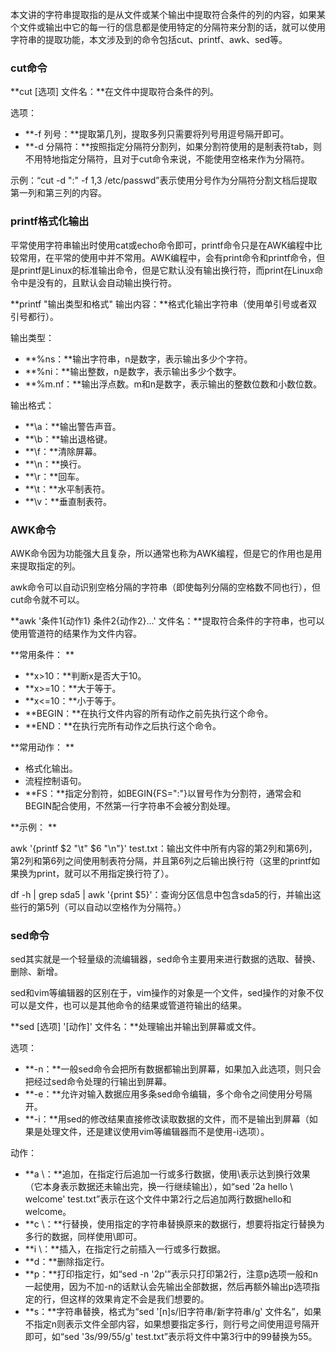  本文讲的字符串提取指的是从文件或某个输出中提取符合条件的列的内容，如果某个文件或输出中它的每一行的信息都是使用特定的分隔符来分割的话，就可以使用字符串的提取功能，本文涉及到的命令包括cut、printf、awk、sed等。



### cut命令

**cut \[选项\] 文件名：**在文件中提取符合条件的列。

选项：

* **-f 列号：**提取第几列，提取多列只需要将列号用逗号隔开即可。
* **-d 分隔符：**按照指定分隔符分割列，如果分割符使用的是制表符tab，则不用特地指定分隔符，且对于cut命令来说，不能使用空格来作为分隔符。

示例：“cut -d ":" -f 1,3 /etc/passwd”表示使用分号作为分隔符分割文档后提取第一列和第三列的内容。



### printf格式化输出

平常使用字符串输出时使用cat或echo命令即可，printf命令只是在AWK编程中比较常用，在平常的使用中并不常用。AWK编程中，会有print命令和printf命令，但是printf是Linux的标准输出命令，但是它默认没有输出换行符，而print在Linux命令中是没有的，且默认会自动输出换行符。

**printf "输出类型和格式" 输出内容：**格式化输出字符串（使用单引号或者双引号都行）。

输出类型：

* **%ns：**输出字符串，n是数字，表示输出多少个字符。
* **%ni：**输出整数，n是数字，表示输出多少个数字。
* **%m.nf：**输出浮点数。m和n是数字，表示输出的整数位数和小数位数。

输出格式：

* **\a：**输出警告声音。
* **\b：**输出退格键。
* **\f：**清除屏幕。
* **\n：**换行。
* **\r：**回车。
* **\t：**水平制表符。
* **\v：**垂直制表符。

 

### AWK命令

AWK命令因为功能强大且复杂，所以通常也称为AWK编程，但是它的作用也是用来提取指定的列。

awk命令可以自动识别空格分隔的字符串（即使每列分隔的空格数不同也行），但cut命令就不可以。

**awk '条件1{动作1} 条件2{动作2}...' 文件名：**提取符合条件的字符串，也可以使用管道符的结果作为文件内容。

**常用条件：**

* **x&gt;10：**判断x是否大于10。
* **x&gt;=10：**大于等于。
* **x&lt;=10：**小于等于。
* **BEGIN：**在执行文件内容的所有动作之前先执行这个命令。
* **END：**在执行完所有动作之后执行这个命令。

**常用动作：**

* 格式化输出。
* 流程控制语句。
* **FS：**指定分割符，如BEGIN{FS=":"}以冒号作为分割符，通常会和BEGIN配合使用，不然第一行字符串不会被分割处理。

**示例：**

awk '{printf $2 "\t" $6 "\n"}' test.txt：输出文件中所有内容的第2列和第6列，第2列和第6列之间使用制表符分隔，并且第6列之后输出换行符（这里的printf如果换为print，就可以不用指定换行符了）。

df -h \| grep sda5 \| awk '{print $5}'：查询分区信息中包含sda5的行，并输出这些行的第5列（可以自动以空格作为分隔符。）



### sed命令

sed其实就是一个轻量级的流编辑器，sed命令主要用来进行数据的选取、替换、删除、新增。

sed和vim等编辑器的区别在于，vim操作的对象是一个文件，sed操作的对象不仅可以是文件，也可以是其他命令的结果或管道符输出的结果。

**sed \[选项\] '\[动作\]' 文件名：**处理输出并输出到屏幕或文件。

选项：

* **-n：**一般sed命令会把所有数据都输出到屏幕，如果加入此选项，则只会把经过sed命令处理的行输出到屏幕。
* **-e：**允许对输入数据应用多条sed命令编辑，多个命令之间使用分号隔开。
* **-i：**用sed的修改结果直接修改读取数据的文件，而不是输出到屏幕（如果是处理文件，还是建议使用vim等编辑器而不是使用-i选项）。

动作：

* **a \：**追加，在指定行后追加一行或多行数据，使用\表示达到换行效果（它本身表示数据还未输出完，换一行继续输出），如“sed '2a hello \ welcome' test.txt”表示在这个文件中第2行之后追加两行数据hello和welcome。
* **c \：**行替换，使用指定的字符串替换原来的数据行，想要将指定行替换为多行的数据，同样使用\即可。
* **i \：**插入，在指定行之前插入一行或多行数据。
* **d：**删除指定行。
* **p：**打印指定行，如“sed -n '2p'”表示只打印第2行，注意p选项一般和n一起使用，因为不加-n的话默认会先输出全部数据，然后再额外输出p选项指定的行，但这样的效果肯定不会是我们想要的。
* **s：**字符串替换，格式为“sed '\[n\]s/旧字符串/新字符串/g' 文件名”，如果不指定n则表示文件全部内容，如果想要指定多行，则行号之间使用逗号隔开即可，如“sed '3s/99/55/g' test.txt”表示将文件中第3行中的99替换为55。



